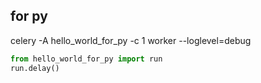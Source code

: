 ## for py
celery -A hello_world_for_py -c 1 worker --loglevel=debug

```python
from hello_world_for_py import run
run.delay()
```
